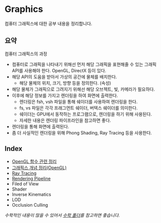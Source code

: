 # Graphics

컴퓨터 그래픽스에 대한 공부 내용을 정리합니다.

## 요약

컴퓨터 그래픽스의 과정

- 컴퓨터로 그래픽을 나타내기 위해선 먼저 해당 그래픽을 표현해줄 수 있는 그래픽 API를 사용해야 한다. OpenGL, DirectX 등이 있다.
- 해당 API의 도움을 받아서 가상의 공간에 물체를 배치한다.
  - 해당 물체의 위치, 크기, 방향 등을 정의한다. (속성)
- 해당 물체가 그래픽으로 그려지기 위해선 해당 오브젝트, 빛, 카메라가 필요하다.
- 이후에 해당 정보를 가지고 렌더링을 하여 화면에 출력한다.
  - 렌더링은 fsh, vsh 파일을 통해 쉐이더를 사용하여 렌더링을 한다.
  - fs, vs 파일은 각각 프래그먼트 쉐이더, 버텍스 쉐이더를 의미한다.
  - 쉐이더는 GPU에서 동작하는 프로그램으로, 렌더링을 하기 위해 사용된다.
  - 자세한 내용은 렌더링 파이프라인을 참고하면 좋다.
- 렌더링을 통해 화면에 출력된다.
- 좀 더 사실적인 렌더링을 위해 Phong Shading, Ray Tracing 등을 사용한다.

## Index

- [OpenGL 함수 관련 정리](https://github.com/fkdl0048/Computer_Graphics/blob/main/Integration/Assignment.md)
- [그래픽스 개념 정리(OpenGL)](https://github.com/fkdl0048/Computer_Graphics/blob/main/Integration/LectrureNote.md)
- [Ray Tracing](./RayTracing/README.md)
- [Rendering Pipeline](./RenderingPipeline/README.md)
- Filed of View
- Shader
- Inverse Kinematics
- LOD
- Occlusion Culling

*수학적인 내용이 많을 수 있어서 [수학 폴더](../GameMath/README.md)를 참고하면 좋습니다.*